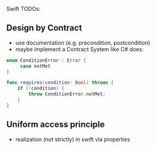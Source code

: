 Swift TODOs:

## Design by Contract

- use documentation (e.g. precondition, postcondition)
- maybe implement a Contract System like C# does:

```swift
enum ConditionError : Error {
     case notMet
}

func requires(condition: Bool) throws {
    if (!condition) {
        throw ConditionError.notMet;
    }
}
```

## Uniform access principle
- realization (not strictly) in swift via properties